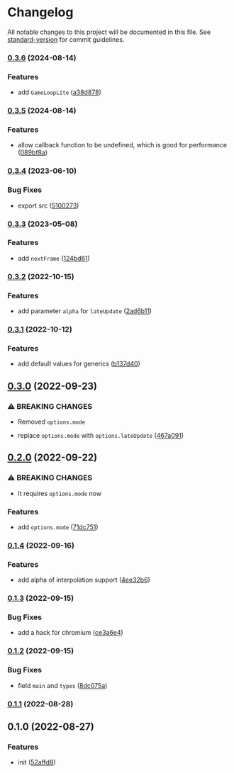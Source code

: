 # Changelog

All notable changes to this project will be documented in this file. See [standard-version](https://github.com/conventional-changelog/standard-version) for commit guidelines.

### [0.3.6](https://github.com/BlackGlory/extra-game-loop/compare/v0.3.5...v0.3.6) (2024-08-14)


### Features

* add `GameLoopLite` ([a38d878](https://github.com/BlackGlory/extra-game-loop/commit/a38d87869226c85df98cd379d6834947da4449b2))

### [0.3.5](https://github.com/BlackGlory/extra-game-loop/compare/v0.3.4...v0.3.5) (2024-08-14)


### Features

* allow callback function to be undefined, which is good for performance ([089bf8a](https://github.com/BlackGlory/extra-game-loop/commit/089bf8a2bf4a4e52d7db5d571fa60f1357b42f9f))

### [0.3.4](https://github.com/BlackGlory/extra-game-loop/compare/v0.3.3...v0.3.4) (2023-06-10)


### Bug Fixes

* export src ([5100273](https://github.com/BlackGlory/extra-game-loop/commit/51002733376f6cf4f21c081b80bf78350a299b46))

### [0.3.3](https://github.com/BlackGlory/extra-game-loop/compare/v0.3.2...v0.3.3) (2023-05-08)


### Features

* add `nextFrame` ([124bd61](https://github.com/BlackGlory/extra-game-loop/commit/124bd61772623c44115056746836cf9c627487ff))

### [0.3.2](https://github.com/BlackGlory/extra-game-loop/compare/v0.3.1...v0.3.2) (2022-10-15)


### Features

* add parameter `alpha` for `lateUpdate` ([2ad6b11](https://github.com/BlackGlory/extra-game-loop/commit/2ad6b11f984cc0e093f8e4892d97a890aebbcd23))

### [0.3.1](https://github.com/BlackGlory/extra-game-loop/compare/v0.3.0...v0.3.1) (2022-10-12)


### Features

* add default values for generics ([b137d40](https://github.com/BlackGlory/extra-game-loop/commit/b137d408b9ccfa727c9203a3e7d6cb3d8ea3906e))

## [0.3.0](https://github.com/BlackGlory/extra-game-loop/compare/v0.2.0...v0.3.0) (2022-09-23)


### ⚠ BREAKING CHANGES

* Removed `options.mode`

* replace `options.mode` with `options.lateUpdate` ([467a091](https://github.com/BlackGlory/extra-game-loop/commit/467a09191df10c7acc309b15faa890c1ccb41c62))

## [0.2.0](https://github.com/BlackGlory/extra-game-loop/compare/v0.1.4...v0.2.0) (2022-09-22)


### ⚠ BREAKING CHANGES

* It requires `options.mode` now

### Features

* add `options.mode` ([71dc751](https://github.com/BlackGlory/extra-game-loop/commit/71dc75198320f8d5d55f724b15b25f9812158db5))

### [0.1.4](https://github.com/BlackGlory/extra-game-loop/compare/v0.1.3...v0.1.4) (2022-09-16)


### Features

* add alpha of interpolation support ([4ee32b6](https://github.com/BlackGlory/extra-game-loop/commit/4ee32b66078175de88263d8dbf60e8033b811369))

### [0.1.3](https://github.com/BlackGlory/extra-game-loop/compare/v0.1.2...v0.1.3) (2022-09-15)


### Bug Fixes

* add a hack for chromium ([ce3a6e4](https://github.com/BlackGlory/extra-game-loop/commit/ce3a6e4b3a2064f6e0bed193427759be8774a81d))

### [0.1.2](https://github.com/BlackGlory/extra-game-loop/compare/v0.1.1...v0.1.2) (2022-09-15)


### Bug Fixes

* field `main` and `types` ([8dc075a](https://github.com/BlackGlory/extra-game-loop/commit/8dc075af087d1824297178a24e50ce3176428ede))

### [0.1.1](https://github.com/BlackGlory/extra-game-loop/compare/v0.1.0...v0.1.1) (2022-08-28)

## 0.1.0 (2022-08-27)


### Features

* init ([52affd8](https://github.com/BlackGlory/extra-game-loop/commit/52affd8354106737c37db74742a8df70ea6c930a))

